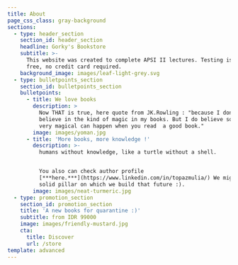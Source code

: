 ```yaml
---
title: About
page_css_class: gray-background
sections:
  - type: header_section
    section_id: header_section
    headline: Gorky's Bookstore
    subtitle: >-
      This website was created to complete APSI II lectures. Testing is forever
      free, no credit card required.
    background_image: images/leaf-light-grey.svg
  - type: bulletpoints_section
    section_id: bulletpoints_section
    bulletpoints:
      - title: We love books
        description: >
          Now THAT is true, here quote from JK.Rowling : "because I don't
          believe in the kind of magic in my books. But I do believe something
          very magical can happen when you read  a good book." 
        image: images/yoman.jpg
      - title: 'More books, more knowledge !'
        description: >-
          humans without knowledge, like a turtle without a shell. 


          You also can check author profile 
          [***here.***](https://www.linkedin.com/in/topazmulia/) We might be one
          solid pillar on which we build that future :).
        image: images/neat-turmeric.jpg
  - type: promotion_section
    section_id: promotion_section
    title: 'A new books for quarantine :)'
    subtitle: from IDR 99000
    image: images/friendly-mustard.jpg
    cta:
      title: Discover
      url: /store
template: advanced
---
```

